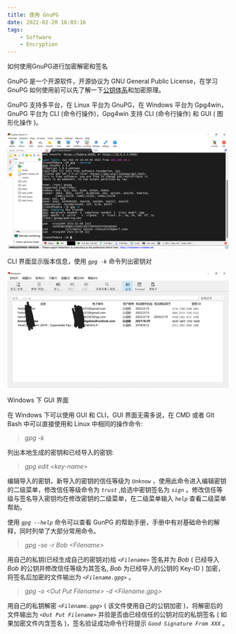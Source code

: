 ```yaml
---
title: 使用 GnuPG
date: 2022-02-20 16:03:16
tags:
    - Software
    - Encryption
---
```


如何使用GnuPG进行加密解密和签名

<!--more-->

GnuPG 是一个开源软件，开源协议为 GNU General Public License，在学习 GnuPG 如何使用前可以先了解一下[公钥体系](A1-公钥体系.md)和加密原理。

GnuPG 支持多平台，在 Linux 平台为 GnuPG，在 Windows 平台为 Gpg4win，GnuPG 平台为 CLI (命令行操作)，Gpg4win 支持 CLI (命令行操作) 和 GUI ( 图形化操作 )。

![CLI界面显示版本信息](img/A2-1.png)

CLI 界面显示版本信息，使用 *`gpg -k`* 命令列出密钥对

![Windows下GUI界面](img/A2-2.png)

Windows 下 GUI 界面

在 Windows 下可以使用 GUI 和 CLI，GUI 界面无需多说，在 CMD 或者 GIt Bash 中可以直接使用和 Linux 中相同的操作命令:

> *gpg -k*

列出本地生成的密钥和已经导入的密钥:

> *gpg edit \<key-name\>*

编辑导入的密钥，新导入的密钥的信任等级为 *`Unknow`* ，使用此命令进入编辑密钥的二级菜单，修改信任等级命令为 *`trust`* ,给选中密钥签名为 *`sign`* 。修改信任等级与签名导入密钥均在修改密钥的二级菜单，在二级菜单输入 *`help`* 查看二级菜单帮助。

使用 *`gpg --help`* 命令可以查看 GunPG 的帮助手册，手册中有对基础命令的解释，同时列举了大部分常用命令。

> *gpg -se -r Bob \<Filename\>*

用自己的私钥(已经生成自己的密钥对)给 *`<Filename>`* 签名并为 *Bob* ( 已经导入 *Bob* 的公钥并修改信任等级为其签名, *Bob* 为已经导入的公钥的 Key-ID ) 加密，将签名后加密的文件输出为 *`<Filename.gpg>`* 。

> *gpg -o \<Out Put Filename\> -d \<Filename.gpg\>*

用自己的私钥解密 *`<Filename.gpg>`* ( 该文件使用自己的公钥加密 )，将解密后的文件输出为 *`<Out Put Filename>`* 并验是否由已经信任的公钥对应的私钥签名 ( 如果加密文件内含签名 )，签名验证成功命令行将提示 *`Good Signature From XXX`* 。
